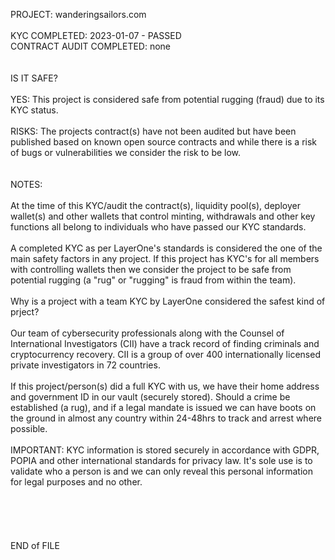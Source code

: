 PROJECT: wanderingsailors.com</br>
</br>
KYC COMPLETED: 2023-01-07 - PASSED</br>
CONTRACT AUDIT COMPLETED: none</br>
</br>
</br>
IS IT SAFE?</br>
</br>
YES: This project is considered safe from potential rugging (fraud) due to its KYC status.</br>
</br>
RISKS: The projects contract(s) have not been audited but have been published based on known open source contracts and while there is a risk of bugs or vulnerabilities we consider the risk to be low.
</br>
</br>
</br>
NOTES:</br>
</br>
 At the time of this KYC/audit the contract(s), liquidity pool(s), deployer wallet(s) and other wallets that control minting, withdrawals and other key functions all belong to individuals who have passed our KYC standards.</br>
</br>
 A completed KYC as per LayerOne's standards is considered the one of the main safety factors in any project.  If this project has KYC's for all members with controlling wallets then we consider the project to be safe from potential rugging (a "rug" or "rugging" is fraud from within the team).</br>
</br>
Why is a project with a team KYC by LayerOne considered the safest kind of prject?</br>
</br>
 Our team of cybersecurity professionals along with the Counsel of International Investigators (CII) have a track record of finding criminals and cryptocurrency recovery.  CII is a group of over 400 internationally licensed private investigators in 72 countries.</br>
</br>
 If this project/person(s) did a full KYC with us, we have their home address and government ID in our vault (securely stored).  Should a crime be established (a rug), and if a legal mandate is issued we can have boots on the ground in almost any country within 24-48hrs to track and arrest where possible.</br>
</br>
IMPORTANT: KYC information is stored securely in accordance with GDPR, POPIA and other international standards for privacy law.  It's sole use is to validate who a person is and we can only reveal this personal information for legal purposes and no other.</br>
</br>
</br>
</br>
</br>
</br>
END of FILE
